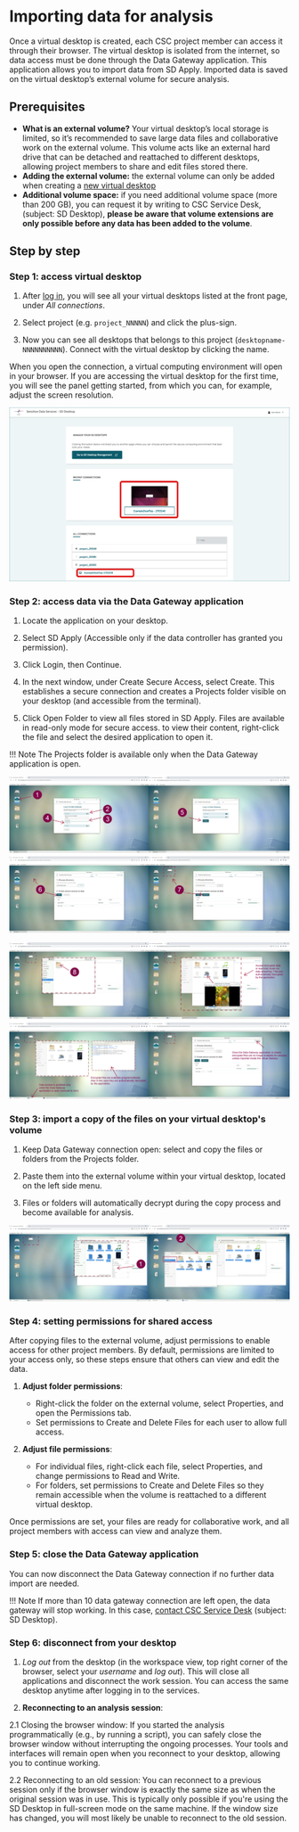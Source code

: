 # Importing data for analysis

Once a virtual desktop is created, each CSC project member can access it through their browser. The virtual desktop is isolated from the internet, so data access must be done through the Data Gateway application. This application allows you to import data from SD Apply. Imported data is saved on the virtual desktop’s external volume for secure analysis.

## Prerequisites

* **What is an external volume?** Your virtual desktop’s local storage is limited, so it’s recommended to save large data files and collaborative work on the external volume. This volume acts like an external hard drive that can be detached and reattached to different desktops, allowing project members to share and edit files stored there.
* **Adding the external volume:** the external volume can only be added when creating a [new virtual desktop](../sensitive-data/sd-desktop-create.md)
* **Additional volume space:** if you need additional volume space (more than 200 GB), you can request it by writing to CSC Service Desk, (subject: SD Desktop), **please be aware that volume extensions are only possible before any data has been added to the volume**.

## Step by step

### Step 1: access virtual desktop

1. After [log in](./sd-desktop-login.md), you will see all your virtual desktops listed at the front page, under *All connections*.
   
2. Select project (e.g. `project_NNNNN`) and click the plus-sign.
   
3. Now you can see all desktops that belongs to this project (`desktopname-NNNNNNNNNN`). Connect with the virtual desktop by clicking the name.

When you open the connection, a virtual computing environment will open in your browser. If you are accessing the virtual desktop for the first time, you will see the panel getting started, from which you can, for example, adjust the screen resolution.

![check the paragraph below](../sensitive-data/images/desktop/SD-Desktop-Frontpage.png)

### Step 2: access data via the Data Gateway application

1. Locate the application on your desktop.
   
2. Select SD Apply (Accessible only if the data controller has granted you permission).
   
3. Click Login, then Continue.
   
4. In the next window, under Create Secure Access, select Create. This establishes a secure connection and creates a Projects folder visible on your desktop (and accessible from the terminal).
   
7. Click Open Folder to view all files stored in SD Apply. Files are available in read-only mode for secure access. to view their content, right-click the file and select the desired application to open it.

!!! Note
    The Projects folder is available only when the Data Gateway application is open. 


[![Data-gateway1](images/desktop/desktop-gateway-part1.png)](images/desktop/desktop-gateway-part1.png)

[![Data-gateway2](images/desktop/desktop-gateway-part2.png)](images/desktop/desktop-gateway-part2.png)

### Step 3: import a copy of the files on your virtual desktop's volume

1. Keep Data Gateway connection open: select and copy the files or folders from the Projects folder.
   
2. Paste them into the external volume within your virtual desktop, located on the left side menu.
   
3. Files or folders will automatically decrypt during the copy process and become available for analysis.

[![Desktop-data-import](images/desktop/desktop-gateway-import.png)](images/desktop/desktop-gateway-import.png)

### Step 4: setting permissions for shared access

After copying files to the external volume, adjust permissions to enable access for other project members. By default, permissions are limited to your access only, so these steps ensure that others can view and edit the data.

1. **Adjust folder permissions**:
    * Right-click the folder on the external volume, select Properties, and open the Permissions tab.
    * Set permissions to Create and Delete Files for each user to allow full access.
  
2. **Adjust file permissions**:
    * For individual files, right-click each file, select Properties, and change permissions to Read and Write.
    * For folders, set permissions to Create and Delete Files so they remain accessible when the volume is reattached to a different virtual desktop.

Once permissions are set, your files are ready for collaborative work, and all project members with access can view and analyze them.

### Step 5: close the Data Gateway application

You can now disconnect the Data Gateway connection if no further data import are needed.

!!! Note
    If more than 10 data gateway connection are left open, the data gateway will stop working. In this case, [contact CSC Service Desk](../../support/contact.md) (subject: SD Desktop).

### Step 6: disconnect from your desktop

1. *Log out* from the desktop (in the workspace view, top right corner of the browser, select your *username* and *log out*). This will close all applications and disconnect the work session. You can access the same desktop anytime after logging in to the services.
   
2. **Reconnecting to an analysis session**:
   
2.1 Closing the browser window: If you started the analysis programmatically (e.g., by running a script), you can safely close the browser window without interrupting the ongoing processes. Your tools and interfaces will remain open when you reconnect to your desktop, allowing you to continue working.

2.2 Reconnecting to an old session: You can reconnect to a previous session only if the browser window is exactly the same size as when the original session was in use. This is typically only possible if you're using the SD Desktop in full-screen mode on the same machine. If the window size has changed, you will most likely be unable to reconnect to the old session.



